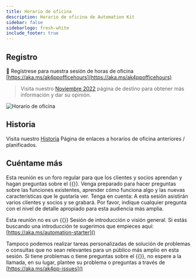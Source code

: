 ```yaml
---
title: Horario de oficina
description: Horario de oficina de Automation Kit
sidebar: false
sidebarlogo: fresh-white
include_footer: true
---
```

## Registro

<g-emoji class="g-emoji" alias="calendar" fallback-src="https://github.githubassets.com/images/icons/emoji/unicode/1f4c6.png">📆</g-emoji> Regístrese para nuestra sesión de horas de oficina [https://aka.ms/ak4ppofficehours](https://aka.ms/ak4ppofficehours)

> Visita nuestro [Noviembre 2022](/es/office-hours/november-2022) página de destino para obtener más información y dar su opinión.

![Horario de oficina](/images/office-hours.png)

## Historia

Visita nuestro [Historia](/es/office-hours/history) Página de enlaces a horarios de oficina anteriores / planificados.

## Cuéntame más

Esta reunión es un foro regular para que los clientes y socios aprendan y hagan preguntas sobre el {{<product-name>}}. Venga preparado para hacer preguntas sobre las funciones existentes, aprender cómo funciona algo y las nuevas características que le gustaría ver. Tenga en cuenta: A esta sesión asistirán varios clientes y socios y se grabará. Por favor, indique cualquier pregunta con el nivel de detalle apropiado para esta audiencia más amplia.

Esta reunión no es un {{<product-name>}} Sesión de introducción o visión general. Si estás buscando una introducción te sugerimos que empieces aquí: [https://aka.ms/automation-starter]()

Tampoco podemos realizar tareas personalizadas de solución de problemas o consultas que no sean relevantes para un público más amplio en esta sesión. Si tiene problemas o tiene preguntas sobre el {{<product-name>}}, no espere a la llamada, en su lugar, plantee su problema o preguntas a través de [https://aka.ms/ak4pp-issues]()
